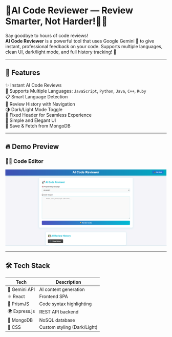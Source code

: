 # 🎯AI Code Reviewer — Review Smarter, Not Harder!🤖💡

Say goodbye to hours of code reviews!  
**AI Code Reviewer** is a powerful tool that uses Google Gemini 🤖 to give instant, professional feedback on your code. Supports multiple languages, clean UI, dark/light mode, and full history tracking! 🎯

---

## 🚀 Features

✨ Instant AI Code Reviews  
🧠 Supports Multiple Languages: `JavaScript`, `Python`, `Java`, `C++`, `Ruby`  
📋 Smart Language Detection  
📜 Review History with Navigation  
🌗 Dark/Light Mode Toggle  
📌 Fixed Header for Seamless Experience  
🎯 Simple and Elegant UI  
💾 Save & Fetch from MongoDB

---

## 🔥 Demo Preview

### 👨‍💻 Code Editor
![Home](./Frontend/src/assets/pic1.png)


---

## 🛠️ Tech Stack

| Tech        | Description              |
|-------------|--------------------------|
| 🧠 Gemini API | AI content generation     |
| ⚛️ React     | Frontend SPA              |
| 🧪 PrismJS   | Code syntax highlighting |
| 🌍 Express.js | REST API backend         |
| 🍃 MongoDB   | NoSQL database            |
| 🎨 CSS       | Custom styling (Dark/Light) |
